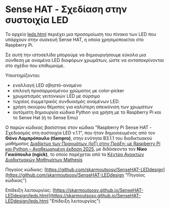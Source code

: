 # Sense HAT - Σχεδίαση στην συστοιχία LED

Το αρχείο [leds.html](leds.html) περιέχει μια προσομοίωση του πίνακα των LED που υπάρχουν στην συσκευή Sense HAT, η οποία χρησιμοποιείται στο Raspberry Pi.

Σε αυτή την ιστοσελίδα μπορούμε να δημιουργήσουμε εύκολα μια σύνθεση με αναμένα LED διαφόρων χρωμάτων, ώστε να ανταποκρίνονται στο σχέδιο που επιθυμούμε.

Υποστηρίζονται:
- εναλλαγή LED σβηστό-αναμένο
- επιλογή προσαρμοσμένου χρώματος με color-picker
- χρωματισμός γειτονικών LED με σύρσιμο
- τυχαίος συμμετρικός συνδυασμός αναμένων LED.
- χρήση σκούρου θέματος για καλύτερη απεικόνιση των χρωμάτων
- αυτόματη δημιουργία κώδικα Python για χρήση με το Raspberry Pi και το Sense Hat (ή το Sense Emu)

Ο παρών κώδικας βασίστηκε στον κώδικα "Raspberry Pi Sense HAT - Σχεδιασμός στη συστοιχία LED v.1.1", που ήταν δημοσιευμένος από τον **Θάνο Λαμπρόπουλο (tlampro)**, στην ενότητα Β3.1.1 
του διαδικτυακού μαθήματος [Διαδίκτυο των Πραγμάτων (IoT) στην Πράξη: με Raspberry Pi και Python – Αναθεωρημένη έκδοση 2025](https://apps.mathesis.cup.gr/learning/course/course-v1:ComputerScience+CS4.1+25B/home "Διαδίκτυο των πραγμάτων"), με διδάσκοντα τον **Νίκο Γκικόπουλο (ngick)**, το οποίο παρέχεται από το [Κέντρο Ανοικτών Διαδικτυακών Μαθημάτων Mathesis](https://mathesis.cup.gr/ "mathesis.cup.gr")


Πηγαίος κώδικας: [https://github.com/skarmoutsosv/SenseHAT-LEDdesign](https://github.com/skarmoutsosv/SenseHAT-LEDdesign "Πηγαίος κώδικας")

Επίδειξη λειτουργίας: [https://skarmoutsosv.github.io/SenseHAT-LEDdesign/leds.html](https://skarmoutsosv.github.io/SenseHAT-LEDdesign/leds.html "Επίδειξη λειτουργίας")

